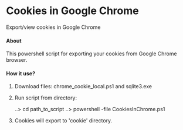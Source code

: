 # Cookies in Google Chrome
Export/view cookies in Google Chrome

#### About
This powershell script for exporting your cookies from Google Chrome browser.

#### How it use?
1. Download files: chrome_cookie_local.ps1 and sqlite3.exe
2. Run script from directory:

	..> cd path_to_script
	..> powershell -file CookiesInChrome.ps1

3. Cookies will export to 'cookie' directory.
